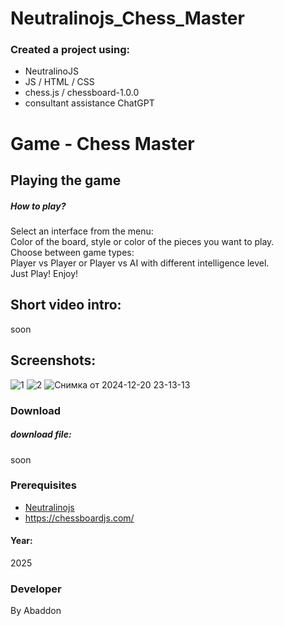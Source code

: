 # Neutralinojs_Chess_Master


### Created a project using:
+ NeutralinoJS 
+ JS / HTML / CSS
+ chess.js / chessboard-1.0.0
+ consultant assistance ChatGPT

# Game - Chess Master


## Playing the game
##### How to play? </br>
Select an interface from the menu:</br>
Color of the board, style or color of the pieces you want to play. </br>
Choose between game types:</br>
Player vs Player or Player vs AI with different intelligence level. </br>
Just Play! Enjoy!

## Short video intro:
soon

## Screenshots:
![1](https://github.com/user-attachments/assets/e2597f93-e82b-4c58-aed8-2e1c4a1749d6)
![2](https://github.com/user-attachments/assets/eaa1870a-c8da-485c-a65c-177bf958371f)
![Снимка от 2024-12-20 23-13-13](https://github.com/user-attachments/assets/2d95034c-0b32-4d2c-b43e-2ccd06bdf34c)



### Download
##### download file:
soon


### Prerequisites
- [Neutralinojs](https://neutralino.js.org)
- https://chessboardjs.com/
#### Year:
2025

### Developer
By Abaddon

<br>

